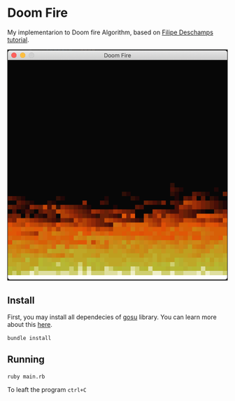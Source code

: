 # Doom Fire

My implementarion to Doom fire Algorithm, based on 
[Filipe Deschamps tutorial](https://www.youtube.com/watch?v=fxm8cadCqbs).

![Print screen image.](media/screen.png)

## Install

First, you may install all dependecies of [gosu](https://github.com/gosu/gosu) library. You can learn more about this [here](https://github.com/gosu/gosu/wiki).

```
bundle install
```

## Running
```
ruby main.rb
```

To leaft the program `ctrl+C`